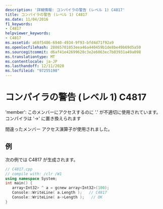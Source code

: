 ```yaml
---
description: '詳細情報: コンパイラの警告 (レベル 1) C4817'
title: コンパイラの警告 (レベル 1) C4817
ms.date: 11/04/2016
f1_keywords:
- C4817
helpviewer_keywords:
- C4817
ms.assetid: a68f5486-6940-4934-9f93-bfd4d71f92a9
ms.openlocfilehash: 28865701853eea46a440459b1de8be49b69d5a50
ms.sourcegitcommit: d6af41e42699628c3e2e6063ec7b03931a49a098
ms.translationtype: MT
ms.contentlocale: ja-JP
ms.lasthandoff: 12/11/2020
ms.locfileid: "97255198"
---
```

# <a name="compiler-warning-level-1-c4817"></a>コンパイラの警告 (レベル 1) C4817

'member': このメンバーにアクセスするのに '.' が不適切に使用されています。コンパイラは '->' に置き換えられます

間違ったメンバー アクセス演算子が使用されました。

## <a name="example"></a>例

次の例では C4817 が生成されます。

```cpp
// C4817.cpp
// compile with: /clr /W1
using namespace System;
int main() {
   array<Int32> ^ a = gcnew array<Int32>(100);
   Console::WriteLine( a.Length );   // C4817
   Console::WriteLine( a->Length );   // OK
}
```
